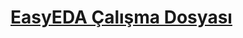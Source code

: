 # [EasyEDA Çalışma Dosyası](https://easyeda.com/account/user/projects/index/detail?project=ec7bfc4c14864c758a4117ae4be230df&folder=all)
